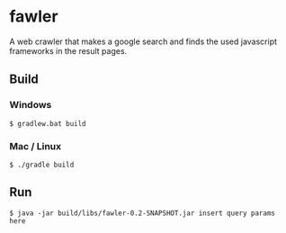 # fawler
A web crawler that makes a google search and finds the used javascript frameworks in the result pages.

## Build

### Windows
```
$ gradlew.bat build
```

### Mac / Linux
```
$ ./gradle build
```

## Run
```
$ java -jar build/libs/fawler-0.2-SNAPSHOT.jar insert query params here
```
